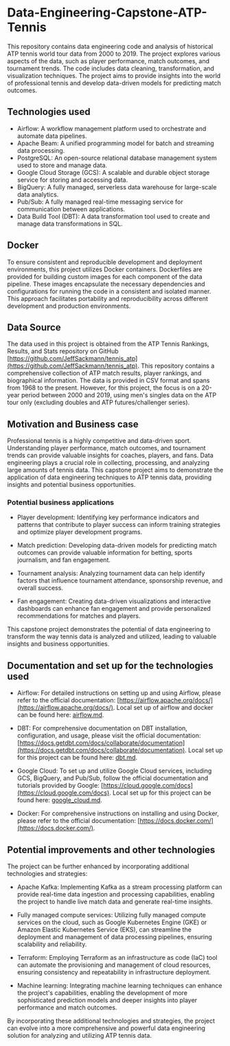 # Data-Engineering-Capstone-ATP-Tennis

This repository contains data engineering code and analysis of historical ATP tennis world tour data from 2000 to 2019. The project explores various aspects of the data, such as player performance, match outcomes, and tournament trends. The code includes data cleaning, transformation, and visualization techniques. The project aims to provide insights into the world of professional tennis and develop data-driven models for predicting match outcomes.

## Technologies used

- Airflow: A workflow management platform used to orchestrate and automate data pipelines.
- Apache Beam: A unified programming model for batch and streaming data processing.
- PostgreSQL: An open-source relational database management system used to store and manage data.
- Google Cloud Storage (GCS): A scalable and durable object storage service for storing and accessing data.
- BigQuery: A fully managed, serverless data warehouse for large-scale data analytics.
- Pub/Sub: A fully managed real-time messaging service for communication between applications.
- Data Build Tool (DBT): A data transformation tool used to create and manage data transformations in SQL.

## Docker

To ensure consistent and reproducible development and deployment environments, this project utilizes Docker containers. Dockerfiles are provided for building custom images for each component of the data pipeline. These images encapsulate the necessary dependencies and configurations for running the code in a consistent and isolated manner. This approach facilitates portability and reproducibility across different development and production environments.

## Data Source

The data used in this project is obtained from the ATP Tennis Rankings, Results, and Stats repository on GitHub [https://github.com/JeffSackmann/tennis_atp](https://github.com/JeffSackmann/tennis_atp). This repository contains a comprehensive collection of ATP match results, player rankings, and biographical information. The data is provided in CSV format and spans from 1968 to the present. However, for this project, the focus is on a 20-year period between 2000 and 2019, using men's singles data on the ATP tour only (excluding doubles and ATP futures/challenger series).

## Motivation and Business case

Professional tennis is a highly competitive and data-driven sport. Understanding player performance, match outcomes, and tournament trends can provide valuable insights for coaches, players, and fans. Data engineering plays a crucial role in collecting, processing, and analyzing large amounts of tennis data. This capstone project aims to demonstrate the application of data engineering techniques to ATP tennis data, providing insights and potential business opportunities.

### Potential business applications

- Player development: Identifying key performance indicators and patterns that contribute to player success can inform training strategies and optimize player development programs.

- Match prediction: Developing data-driven models for predicting match outcomes can provide valuable information for betting, sports journalism, and fan engagement.

- Tournament analysis: Analyzing tournament data can help identify factors that influence tournament attendance, sponsorship revenue, and overall success.

- Fan engagement: Creating data-driven visualizations and interactive dashboards can enhance fan engagement and provide personalized recommendations for matches and players.

This capstone project demonstrates the potential of data engineering to transform the way tennis data is analyzed and utilized, leading to valuable insights and business opportunities.

## Documentation and set up for the technologies used

- Airflow: For detailed instructions on setting up and using Airflow, please refer to the official documentation: [https://airflow.apache.org/docs/](https://airflow.apache.org/docs/). Local set up of airflow and docker can be found here: [airflow.md](/airflow.md).

- DBT: For comprehensive documentation on DBT installation, configuration, and usage, please visit the official documentation: [https://docs.getdbt.com/docs/collaborate/documentation](https://docs.getdbt.com/docs/collaborate/documentation). Local set up for this project can be found here: [dbt.md](/dbt.md).

- Google Cloud: To set up and utilize Google Cloud services, including GCS, BigQuery, and Pub/Sub, follow the official documentation and tutorials provided by Google: [https://cloud.google.com/docs](https://cloud.google.com/docs). Local set up for this project can be found here: [google_cloud.md](/google_cloud.md).

- Docker: For comprehensive instructions on installing and using Docker, please refer to the official documentation: [https://docs.docker.com/](https://docs.docker.com/).

## Potential improvements and other technologies

The project can be further enhanced by incorporating additional technologies and strategies:

- Apache Kafka: Implementing Kafka as a stream processing platform can provide real-time data ingestion and processing capabilities, enabling the project to handle live match data and generate real-time insights.

- Fully managed compute services: Utilizing fully managed compute services on the cloud, such as Google Kubernetes Engine (GKE) or Amazon Elastic Kubernetes Service (EKS), can streamline the deployment and management of data processing pipelines, ensuring scalability and reliability.

- Terraform: Employing Terraform as an infrastructure as code (IaC) tool can automate the provisioning and management of cloud resources, ensuring consistency and repeatability in infrastructure deployment.

- Machine learning: Integrating machine learning techniques can enhance the project's capabilities, enabling the development of more sophisticated prediction models and deeper insights into player performance and match outcomes.

By incorporating these additional technologies and strategies, the project can evolve into a more comprehensive and powerful data engineering solution for analyzing and utilizing ATP tennis data.
